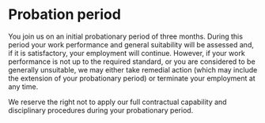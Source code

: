 # Probation period

You join us on an initial probationary period of three months. During this period your work performance and general suitability will be assessed and, if it is satisfactory, your employment will continue. However, if your work performance is not up to the required standard, or you are considered to be generally unsuitable, we may either take remedial action (which may include the extension of your probationary period) or terminate your employment at any time.

We reserve the right not to apply our full contractual capability and disciplinary procedures during your probationary period.
